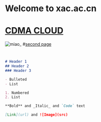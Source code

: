 # Welcome to xac.ac.cn
# [CDMA CLOUD](https://www.cdma.im)
![miao_](https://www.cdma.im/cat.png)
#[second page](https://xac.ac.cn/second.md)

```markdown


# Header 1
## Header 2
### Header 3

- Bulleted
- List

1. Numbered
2. List

**Bold** and _Italic_ and `Code` text

[Link](url) and ![Image](src)
```

